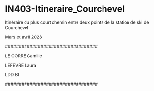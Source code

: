 # IN403-Itineraire_Courchevel
Itinéraire du plus court chemin entre deux points de la station de ski de Courchevel

Mars et avril 2023

##################################

LE CORRE Camille

LEFEVRE Laura

LDD BI

##################################


